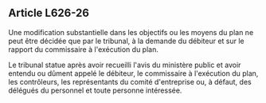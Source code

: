 Article L626-26
----
Une modification substantielle dans les objectifs ou les moyens du plan ne peut
être décidée que par le tribunal, à la demande du débiteur et sur le rapport du
commissaire à l'exécution du plan.

Le tribunal statue après avoir recueilli l'avis du ministère public et avoir
entendu ou dûment appelé le débiteur, le commissaire à l'exécution du plan, les
contrôleurs, les représentants du comité d'entreprise ou, à défaut, des délégués
du personnel et toute personne intéressée.
